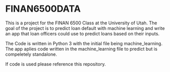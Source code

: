 # FINAN6500DATA

This is a project for the FINAN 6500 Class at the University of Utah.
The goal of the project is to predict loan default with machine learning 
and write an app that loan officers could use to predict loans based on their inputs. 

The Code is written in Python 3 with the initial file being machine_learning.
The app aplies code written in the machine_learning file to predict but is compeletely standalone. 

If code is used please reference this repository.


